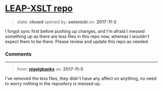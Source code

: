 # [LEAP-XSLT repo](https://github.com/livingstoneonline/livingstoneonline/issues/235)

> state: **closed** opened by: **awisnicki** on: **2017-11-2**

I forgot sync first before pushing up changes, and I&#x27;m afraid I messed something up as there are less files in this repo now, whereas I wouldn&#x27;t expect them to be there. Please review and update this repo as needed.

### Comments

---
> from: [**nigelgbanks**](https://github.com/livingstoneonline/livingstoneonline/issues/235#issuecomment-341970905) on: **2017-11-5**

I&#x27;ve removed the less files, they didn&#x27;t have any affect on anything, no need to worry nothing in the repository is messed up.
